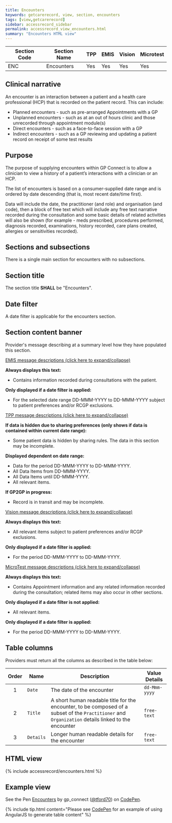 ```yaml
---
title: Encounters
keywords: getcarerecord, view, section, encounters
tags: [view,getcarerecord]
sidebar: accessrecord_sidebar
permalink: accessrecord_view_encounters.html
summary: "Encounters HTML view"
---
```



| Section Code | Section Name | TPP | EMIS | Vision | Microtest |
| ------------ | ------------ |-----|------|------|-----------|
| ENC | Encounters | Yes | Yes | Yes | Yes |


## Clinical narrative ##

An encounter is an interaction between a patient and a health care professional (HCP) that is recorded on the patient record. This can include:

- Planned encounters - such as pre-arranged Appointments with a GP
- Unplanned encounters - such as at an out of hours clinic and those unrecorded through appointment module(s)
- Direct encounters - such as a face-to-face session with a GP
- Indirect encounters - such as a GP reviewing and updating a patient record on receipt of some test results


## Purpose ##

The purpose of supplying encounters within GP Connect is to allow a clinician to view a history of a patient’s interactions with a clinician or an HCP.

The list of encounters is based on a consumer-supplied date range and is ordered by date descending (that is, most recent date/time first).

Data will include the date, the practitioner (and role) and organisation (and code), then a block of free text which will include any free text narrative recorded during the consultation and some basic details of related activities will also be shown (for example - meds prescribed, procedures performed, diagnosis recorded, examinations, history recorded, care plans created, allergies or sensitivities recorded).


## Sections and subsections ##

There is a single main section for encounters with no subsections.


## Section title ##

The section title **SHALL** be "Encounters".


## Date filter ##

A date filter is applicable for the encounters section.


## Section content banner ##

Provider's message describing at a summary level how they have populated this section.

<div class="panel-group" id="accordion">
                    <div class="panel panel-default">
                        <div class="panel-heading">
                                <a class="noCrossRef accordion-toggle" data-toggle="collapse" data-parent="#accordion" href="#collapseOne">EMIS message descriptions (click here to expand/collapse) </a>
						</div>
                        <div id="collapseOne" class="panel-collapse collapse noCrossRef">
                            <div class="panel-body">
								<p><b>Always displays this text:</b></p>
									<ul>
										<li>Contains information recorded during consultations with the patient.</li>
									</ul>
								<p><b>Only displayed if a date filter is applied:</b></p>
									<ul>
										<li>For the selected date range DD-MMM-YYYY to DD-MMM-YYYY subject to patient preferences and/or RCGP exclusions.</li>
									</ul>
                            </div>
                        </div>
                    </div>
                    <!-- /.panel -->
                    <div class="panel panel-default">
                        <div class="panel-heading">
                                <a class="noCrossRef accordion-toggle" data-toggle="collapse" data-parent="#accordion" href="#collapseTwo">TPP message descriptions (click here to expand/collapse)</a>
                        </div>
                        <div id="collapseTwo" class="panel-collapse collapse noCrossRef">
                            <div class="panel-body">
								<p><b>If data is hidden due to sharing preferences (only shows if data is contained within current date range):</b></p>
									<ul>
										<li>Some patient data is hidden by sharing rules. The data in this section may be incomplete.</li>
									</ul>
								<p><b>Displayed dependent on date range:</b></p>
									<ul>
										<li>Data for the period DD-MMM-YYYY to DD-MMM-YYYY.</li>
										<li>All Data Items from DD-MMM-YYYY.</li>
										<li>All Data Items until DD-MMM-YYYY.</li>
										<li>All relevant items.</li>
									</ul>
								<p><b>If GP2GP in progress:</b></p>
									<ul>
										<li>Record is in transit and may be incomplete.</li>
									</ul> 
                            </div>
                        </div>
                    </div>
                    <!-- /.panel -->
                    <div class="panel panel-default">
                        <div class="panel-heading">
                                <a class="noCrossRef accordion-toggle" data-toggle="collapse" data-parent="#accordion" href="#collapseThree">Vision message descriptions (click here to expand/collapse)</a>
                        </div>
                        <div id="collapseThree" class="panel-collapse collapse noCrossRef">
                            <div class="panel-body">
								<p><b>Always displays this text:</b></p>
									<ul>
										<li>All relevant items subject to patient preferences and/or RCGP exclusions.</li>
									</ul>
								<p><b>Only displayed if a date filter is applied:</b></p>
									<ul>
										<li>For the period DD-MMM-YYYY to DD-MMM-YYYY.</li>
									</ul>
                            </div>
                        </div>
                    </div>
                    <!-- /.panel -->
                    <div class="panel panel-default">
                        <div class="panel-heading">
                                <a class="noCrossRef accordion-toggle" data-toggle="collapse" data-parent="#accordion" href="#collapseFour">MicroTest message descriptions (click here to expand/collapse)</a>
                        </div>
                        <div id="collapseFour" class="panel-collapse collapse">
                            <div class="panel-body">
								<p><b>Always displays this text:</b></p>
									<ul>
										<li>Contains Appointment information and any related information recorded during the consultation; related items may also occur in other sections.</li>
									</ul>
								<p><b>Only displayed if a date filter is not applied:</b></p>
									<ul>
										<li>All relevant items.</li>
									</ul>	
								<p><b>Only displayed if a date filter is applied:</b></p>
									<ul>
										<li>For the period DD-MMM-YYYY to DD-MMM-YYYY.</li>
									</ul>
                            </div>
                        </div>
                    </div>
</div>


## Table columns ##

Providers must return all the columns as described in the table below:

| Order | Name | Description | Value Details |
| ----- | ---- | ----------- | ------------- |
| <center>1</center> | `Date` | The date of the encounter | `dd-Mmm-yyyy` |
| <center>2</center> | `Title`| A short human readable title for the encounter, to be composed of a subset of the `Practitioner` and `Organization` details linked to the encounter| `free-text` |
| <center>3</center> | `Details` | Longer human readable details for the encounter | `free-text` |


## HTML view ##

{% include accessrecord/encounters.html %}


## Example view ##

<p data-height="930" data-theme-id="light" data-slug-hash="JMdYpm" data-default-tab="result" data-user="tford70" data-embed-version="2" data-pen-title="Encounters" class="codepen">See the Pen <a href="https://codepen.io/tford70/pen/JMdYpm/">Encounters</a> by gp_connect (<a href="https://codepen.io/tford70">@tford70</a>) on <a href="https://codepen.io">CodePen</a>.</p>
<script async src="https://production-assets.codepen.io/assets/embed/ei.js"></script>

{% include tip.html content="Please see [CodePen](https://codepen.io/gpconnect/pen/JMdYpm) for an example of using AngularJS to generate table content" %}
